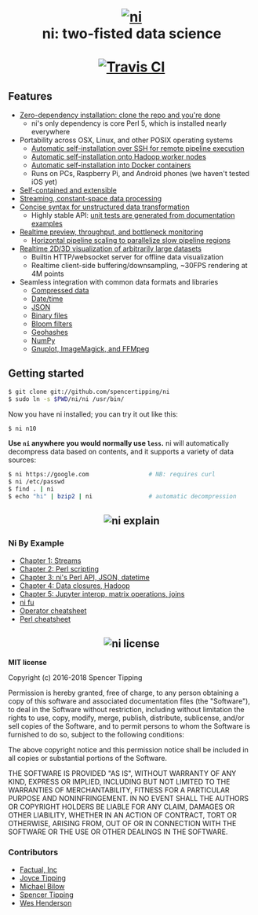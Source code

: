 <h1 align="center">
<br>
<a href="https://github.com/spencertipping/ni"><img src="http://spencertipping.com/ni-logo.png" alt="ni"></a>
<br>
ni: two-fisted data science
<br>
<br>
<a href='https://travis-ci.org/spencertipping/ni'><img src='https://travis-ci.org/spencertipping/ni.svg?branch=develop' alt='Travis CI'></a>
</h1>

## Features
- [Zero-dependency installation: clone the repo and you're done](#getting-started)
  - ni's only dependency is core Perl 5, which is installed nearly everywhere
- Portability across OSX, Linux, and other POSIX operating systems
  - [Automatic self-installation over SSH for remote pipeline execution](doc/net.md)
  - [Automatic self-installation onto Hadoop worker nodes](doc/hadoop.md)
  - [Automatic self-installation into Docker containers](doc/container.md)
  - Runs on PCs, Raspberry Pi, and Android phones (we haven't tested iOS yet)
- [Self-contained and extensible](doc/libraries.md)
- [Streaming, constant-space data processing](doc/stream.md)
- [Concise syntax for unstructured data transformation](doc/ni_fu.md)
  - Highly stable API: [unit tests are generated from documentation examples](https://github.com/spencertipping/lazytest)
- [Realtime preview, throughput, and bottleneck monitoring](doc/monitor.md)
  - [Horizontal pipeline scaling to parallelize slow pipeline regions](doc/scale.md)
- [Realtime 2D/3D visualization of arbitrarily large datasets](https://github.com/spencertipping/www/blob/master/audio.md)
  - Builtin HTTP/websocket server for offline data visualization
  - Realtime client-side buffering/downsampling, ~30FPS rendering at 4M points
- Seamless integration with common data formats and libraries
  - [Compressed data](https://github.com/spencertipping/osm#openstreetmap-data-processing)
  - [Date/time](doc/ni_by_example_3.md#time-perl-functions)
  - [JSON](doc/ni_by_example_3.md#json-io)
  - [Binary files](doc/binary.md)
  - [Bloom filters](doc/bloom.md)
  - [Geohashes](doc/ni_by_example_3.md#geographic-perl-functions)
  - [NumPy](doc/matrix.md#numpy-interop)
  - [Gnuplot, ImageMagick, and FFMpeg](doc/image.md)

## Getting started
```sh
$ git clone git://github.com/spencertipping/ni
$ sudo ln -s $PWD/ni/ni /usr/bin/
```

Now you have ni installed; you can try it out like this:

```sh
$ ni n10
```

**Use `ni` anywhere you would normally use `less`.** ni will automatically
decompress data based on contents, and it supports a variety of data sources:

```sh
$ ni https://google.com                 # NB: requires curl
$ ni /etc/passwd
$ find . | ni
$ echo "hi" | bzip2 | ni                # automatic decompression
```

<h2 align='center'>
<img alt='ni explain' src='http://spencertipping.com/ni-explain.png'>
</h2>

### Ni By Example
- [Chapter 1: Streams](doc/ni_by_example_1.md)
- [Chapter 2: Perl scripting](doc/ni_by_example_2.md)
- [Chapter 3: ni's Perl API, JSON, datetime](doc/ni_by_example_3.md)
- [Chapter 4: Data closures, Hadoop](doc/ni_by_example_4.md)
- [Chapter 5: Jupyter interop, matrix operations, joins](doc/ni_by_example_5.md)
- [ni fu](doc/ni_fu.md)
- [Operator cheatsheet](doc/cheatsheet_op.md)
- [Perl cheatsheet](doc/cheatsheet_perl.md)

<h2 align='center'>
<img alt='ni license' src='http://spencertipping.com/ni-license.png'>
</h2>

**MIT license**

Copyright (c) 2016-2018 Spencer Tipping

Permission is hereby granted, free of charge, to any person obtaining a copy
of this software and associated documentation files (the "Software"), to deal
in the Software without restriction, including without limitation the rights
to use, copy, modify, merge, publish, distribute, sublicense, and/or sell
copies of the Software, and to permit persons to whom the Software is
furnished to do so, subject to the following conditions:

The above copyright notice and this permission notice shall be included in
all copies or substantial portions of the Software.

THE SOFTWARE IS PROVIDED "AS IS", WITHOUT WARRANTY OF ANY KIND, EXPRESS OR
IMPLIED, INCLUDING BUT NOT LIMITED TO THE WARRANTIES OF MERCHANTABILITY,
FITNESS FOR A PARTICULAR PURPOSE AND NONINFRINGEMENT. IN NO EVENT SHALL THE
AUTHORS OR COPYRIGHT HOLDERS BE LIABLE FOR ANY CLAIM, DAMAGES OR OTHER
LIABILITY, WHETHER IN AN ACTION OF CONTRACT, TORT OR OTHERWISE, ARISING FROM,
OUT OF OR IN CONNECTION WITH THE SOFTWARE OR THE USE OR OTHER DEALINGS IN THE
SOFTWARE.

### Contributors
- [Factual, Inc](https://github.com/Factual)
- [Joyce Tipping](https://github.com/joycetipping)
- [Michael Bilow](https://github.com/michaelbilow)
- [Spencer Tipping](https://github.com/spencertipping)
- [Wes Henderson](https://github.com/weshenderson)

